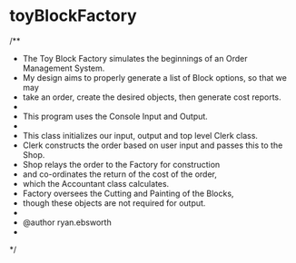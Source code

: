 # toyBlockFactory
/**
 * The Toy Block Factory simulates the beginnings of an Order Management System.
 * My design aims to properly generate a list of Block options, so that we may
 * take an order, create the desired objects, then generate cost reports.
 *
 * This program uses the Console Input and Output.
 *
 * This class initializes our input, output and top level Clerk class.
 * Clerk constructs the order based on user input and passes this to the Shop.
 * Shop relays the order to the Factory for construction
 * and co-ordinates the return of the cost of the order,
 * which the Accountant class calculates.
 * Factory oversees the Cutting and Painting of the Blocks,
 * though these objects are not required for output.
 *
 * @author ryan.ebsworth
 *
 */

